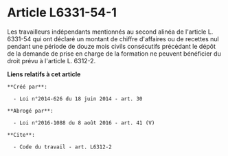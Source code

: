 # Article L6331-54-1

Les travailleurs indépendants mentionnés au second alinéa de l'article L. 6331-54 qui ont déclaré un montant de chiffre
d'affaires ou de recettes nul pendant une période de douze mois civils consécutifs précédant le dépôt de la demande de prise
en charge de la formation ne peuvent bénéficier du droit prévu à l'article L. 6312-2.

**Liens relatifs à cet article**

	**Créé par**:

	  - Loi n°2014-626 du 18 juin 2014 - art. 30

	**Abrogé par**:

	  - Loi n°2016-1088 du 8 août 2016 - art. 41 (V)

	**Cite**:

	  - Code du travail - art. L6312-2
